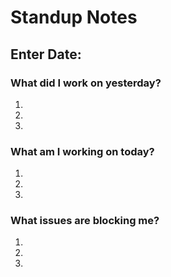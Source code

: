 # Standup Notes
## Enter Date:
### What did I work on yesterday?
1. 
2. 
3. 
### What am I working on today?
1. 
2. 
3. 
### What issues are blocking me?
1. 
2. 
3.  

